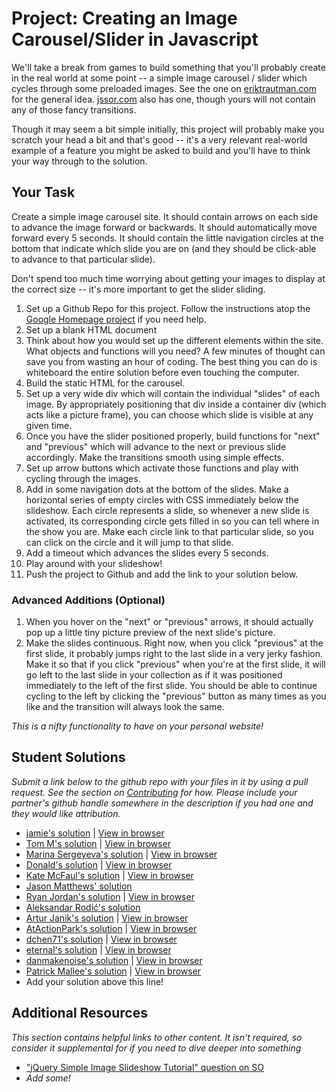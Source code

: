 # Project: Creating an Image Carousel/Slider in Javascript

We'll take a break from games to build something that you'll probably create in the real world at some point -- a simple image carousel / slider which cycles through some preloaded images.  See the one on [eriktrautman.com](http://www.eriktrautman.com) for the general idea. [jssor.com](http://www.jssor.com/) also has one, though yours will not contain any of those fancy transitions.  

Though it may seem a bit simple initially, this project will probably make you scratch your head a bit and that's good -- it's a very relevant real-world example of a feature you might be asked to build and you'll have to think your way through to the solution.

## Your Task

Create a simple image carousel site.  It should contain arrows on each side to advance the image forward or backwards.  It should automatically move forward every 5 seconds.  It should contain the little navigation circles at the bottom that indicate which slide you are on (and they should be click-able to advance to that particular slide).  

Don't spend too much time worrying about getting your images to display at the correct size -- it's more important to get the slider sliding.
  
1. Set up a Github Repo for this project.  Follow the instructions atop the [Google Homepage project](/web-development-101/html-css) if you need help.
1. Set up a blank HTML document
1. Think about how you would set up the different elements within the site.  What objects and functions will you need? A few minutes of thought can save you from wasting an hour of coding.  The best thing you can do is whiteboard the entire solution before even touching the computer.
2. Build the static HTML for the carousel.
3. Set up a very wide div which will contain the individual "slides" of each image.  By appropriately positioning that div inside a container div (which acts like a picture frame), you can choose which slide is visible at any given time.
4. Once you have the slider positioned properly, build functions for "next" and "previous" which will advance to the next or previous slide accordingly.  Make the transitions smooth using simple effects.
5. Set up arrow buttons which activate those functions and play with cycling through the images.
6. Add in some navigation dots at the bottom of the slides.  Make a horizontal series of empty circles with CSS immediately below the slideshow.  Each circle represents a slide, so whenever a new slide is activated, its corresponding circle gets filled in so you can tell where in the show you are.  Make each circle link to that particular slide, so you can click on the circle and it will jump to that slide.
7. Add a timeout which advances the slides every 5 seconds.
7. Play around with your slideshow!
8. Push the project to Github and add the link to your solution below.

### Advanced Additions (Optional)

1. When you hover on the "next" or "previous" arrows, it should actually pop up a little tiny picture preview of the next slide's picture.  
6. Make the slides continuous. Right now, when you click "previous" at the first slide, it probably jumps right to the last slide in a very jerky fashion.  Make it so that if you click "previous" when you're at the first slide, it will go left to the last slide in your collection as if it was positioned immediately to the left of the first slide.  You should be able to continue cycling to the left by clicking the "previous" button as many times as you like and the transition will always look the same. 

*This is a nifty functionality to have on your personal website!*


## Student Solutions

*Submit a link below to the github repo with your files in it by using a pull request.  See the section on [Contributing](http://github.com/TheOdinProject/curriculum/blob/master/contributing.md) for how.  Please include your partner's github handle somewhere in the description if you had one and they would like attribution.*

* [jamie's solution](https://github.com/Jberczel/odin-javascript/tree/master/slider) | [View in browser](http://jsfiddle.net/Jberczel/6kS3t/)
* [Tom M's solution](https://github.com/tim5046/projectOdin/tree/master/Javascript/Slider) | [View in browser](http://htmlpreview.github.io/?https://github.com/tim5046/projectOdin/blob/master/Javascript/Slider/index.html)
* [Marina Sergeyeva's solution](https://github.com/imousterian/OdinProject/tree/master/Project5_4_Carousel) | [View in browser](http://htmlpreview.github.io/?https://github.com/imousterian/OdinProject/blob/master/Project5_4_Carousel/index.html)
* [Donald's solution](https://github.com/donaldali/odin-js-jquery/tree/master/image_carousel) | [View in browser](http://htmlpreview.github.io/?https://github.com/donaldali/odin-js-jquery/blob/master/image_carousel/index.html "Image Carousel/Slider")
* [Kate McFaul's solution](https://github.com/craftykate/odin-project/tree/master/Chapter_06-JavaScript_and_jQuery/slider) | [View in browser](https://rawgit.com/craftykate/odin-project/master/Chapter_06-JavaScript_and_jQuery/slider/index.html)
* [Jason Matthews' solution](https://jsfiddle.net/31wtcf4a/4/)
* [Ryan Jordan's solution](https://github.com/krjordan/slider) | [View in browser](http://htmlpreview.github.io/?https://github.com/krjordan/slider/blob/master/index.html)
* [Aleksandar Rodić's solution](https://github.com/Rodic/TOP---js-assignments/tree/master/Project%20-%20Creating%20an%20Image%20Carousel%20in%20Javascript)
* [Artur Janik's solution](https://github.com/ArturJanik/TOPJS/tree/master/Project4) | [View in browser](https://htmlpreview.github.io/?https://github.com/ArturJanik/TOPJS/blob/master/Project4/index.html)
* [AtActionPark's solution](https://github.com/AtActionPark/odin_carousel_slider) | [View in browser](http://htmlpreview.github.io/?https://github.com/AtActionPark/odin_carousel_slider/blob/master/index.html)
* [dchen71's solution](https://github.com/dchen71/odin-carousel) | [View in browser](https://rawgit.com/dchen71/odin-carousel/master/Index.html)
* [eternal's solution](https://github.com/3ternal/slider) | [View in browser](http://htmlpreview.github.io/?https://github.com/3ternal/slider/blob/master/index.html)
* [danmakenoise's solution](https://github.com/danmakenoise/odin-js-slider) | [View in browser](http://htmlpreview.github.io/?https://github.com/danmakenoise/odin-js-slider/blob/master/index.html)
* [Patrick Mallee's solution](https://github.com/patmallee/Carousel---Photo-Slider) | [View in browser](http://htmlpreview.github.io/?https://github.com/patmallee/Carousel---Photo-Slider/blob/master/carousel.html)
* Add your solution above this line!


## Additional Resources

*This section contains helpful links to other content. It isn't required, so consider it supplemental for if you need to dive deeper into something*

* ["jQuery Simple Image Slideshow Tutorial" question on SO](http://stackoverflow.com/questions/12068734/jquery-simple-image-slideshow-tutorial)
* *Add some!*
